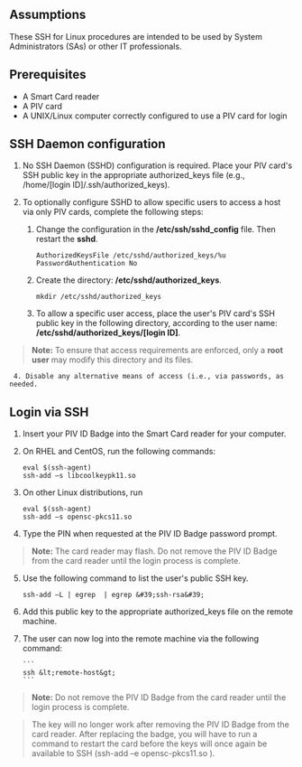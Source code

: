 
## Assumptions

These SSH for Linux procedures are intended to be used by System Administrators (SAs) or other IT professionals. 

## Prerequisites

  * A Smart Card reader
  * A PIV card
  * A UNIX/Linux computer correctly configured to use a PIV card for login

## SSH Daemon configuration

  1. No SSH Daemon (SSHD) configuration is required. Place your PIV card's SSH public key in the appropriate authorized_keys file (e.g., /home/[login ID]/.ssh/authorized_keys).

  2. To optionally configure SSHD to allow specific users to access a host via only PIV cards, complete the following steps:

     1. Change the configuration in the **/etc/ssh/sshd_config** file. Then restart the **sshd**.

        ```
		AuthorizedKeysFile /etc/sshd/authorized_keys/%u
		PasswordAuthentication No
        ```

     2. Create the directory: **/etc/sshd/authorized_keys**.

        ```
		mkdir /etc/sshd/authorized_keys
        ```

     3. To allow a specific user access, place the user&#39;s PIV card's SSH public key in the following directory, according to the user name: **/etc/sshd/authorized_keys/[login ID]**. 

  >**Note:** To ensure that access requirements are enforced, only a **root user** may modify this directory and its files. 

     4. Disable any alternative means of access (i.e., via passwords, as needed.

## Login via SSH

  1. Insert your PIV ID Badge into the Smart Card reader for your computer.
  2. On RHEL and CentOS, run the following commands:
  
        ```
		eval $(ssh-agent)
		ssh-add –s libcoolkeypk11.so
        ```

  3. On other Linux distributions, run

        ```
		eval $(ssh-agent)
		ssh-add –s opensc-pkcs11.so

        ```
  4. Type the PIN when requested at the PIV ID Badge password prompt. 
  
  > **Note:**  The card reader may flash. Do not remove the PIV ID Badge from the card reader until the login process is complete.

  5. Use the following command to list the user&#39;s public SSH key.
  
        ```
		ssh-add –L | egrep  | egrep &#39;ssh-rsa&#39;
        ```

 6. Add this public key to the appropriate authorized_keys file on the remote machine.
 7. The user can now log into the remote machine via the following command:
 
        ```
		ssh &lt;remote-host&gt;
        ```

  > **Note:**  Do not remove the PIV ID Badge from the card reader until the login process is complete.

  > The key will no longer work after removing the PIV ID Badge from the card reader. After replacing the badge, you will have to run a command to restart the card before the keys will once again be available to SSH (ssh-add –e opensc-pkcs11.so ).
